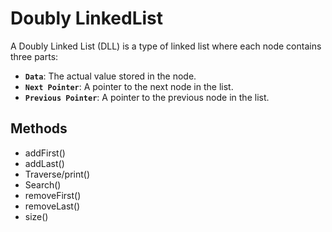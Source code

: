 # Doubly LinkedList
A Doubly Linked List (DLL) is a type of linked list where each node contains three parts:

- **`Data`**: The actual value stored in the node.
- **`Next Pointer`**: A pointer to the next node in the list.
- **`Previous Pointer`**: A pointer to the previous node in the list.

## Methods

- addFirst()
- addLast()
- Traverse/print()
- Search()
- removeFirst()
- removeLast()
- size()
